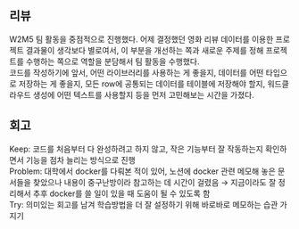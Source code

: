 ## 리뷰
W2M5 팀 활동을 중점적으로 진행했다. 어제 결정했던 영화 리뷰 데이터를 이용한 프로젝트 결과물이 생각보다 별로여서, 이 부분을 개선하는 쪽과 새로운 주제를 정해 프로젝트를 수행하는 쪽으로 역할을 분담해서 팀 활동을 수행했다.  
코드를 작성하기에 앞서, 어떤 라이브러리를 사용하는 게 좋을지, 데이터를 어떤 타입으로 저장하는 게 좋을지, 모든 row에 공통되는 데이터를 테이블에 저장해야 할지, 워드클라우드 생성에 어떤 텍스트를 사용할지 등을 먼저 고민해보는 시간을 가졌다.  
## 회고
Keep: 코드를 처음부터 다 완성하려고 하지 않고, 작은 기능부터 잘 작동하는지 확인하면서 기능을 점차 늘리는 방식으로 진행  
Problem: 대학에서 docker를 다뤄본 적이 있어, 노션에 docker 관련 메모해 놓은 문서들을 찾았으나 내용이 중구난방이라 참고하는 데 시간이 걸렸음 → 지금이라도 잘 정리해서 추후 docker를 쓸 일이 있을 때 도움이 될 수 있도록 함  
Try: 의미있는 회고를 남겨 학습방법을 더 잘 설정하기 위해 바로바로 메모하는 습관 가지기  
